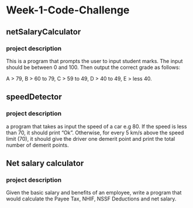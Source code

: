 # Week-1-Code-Challenge
## netSalaryCalculator
### project description
This is a program that prompts the user to input student marks. 
The input should be between 0 and 100. 
Then output the correct grade as follows: 

A > 79, B > 60 to 79, C > 59 to 49, D > 40 to 49, E > less 40.

## speedDetector
### project description
a program that takes as input the speed of a car e.g 80. 
If the speed is less than 70, it should print “Ok”. 
Otherwise, for every 5 km/s above the speed limit (70), 
it should give the driver one demerit point and print the total number of demerit points.

## Net salary calculator
### project description
Given the basic salary and benefits of an employee, 
write a program that would calculate the Payee Tax, NHIF, NSSF Deductions and net salary.